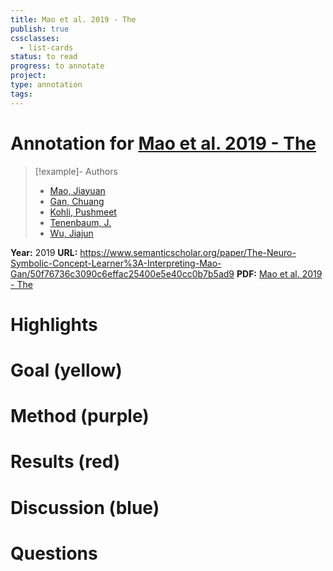```yaml
---
title: Mao et al. 2019 - The
publish: true
cssclasses:
  - list-cards
status: to read
progress: to annotate
project:
type: annotation
tags:
---
```

# Annotation for [Mao et al. 2019 - The](Papers/References/Mao%20et%20al.%202019%20-%20The)

> [!example]- Authors
> - [Mao, Jiayuan](Papers/People/Mao%20Jiayuan)
> - [Gan, Chuang](Papers/People/Gan%20Chuang)
> - [Kohli, Pushmeet](Papers/People/Kohli%20Pushmeet)
> - [Tenenbaum, J.](Papers/People/Tenenbaum%20J.)
> - [Wu, Jiajun](Papers/People/Wu%20Jiajun)

**Year:** 2019
**URL:** https://www.semanticscholar.org/paper/The-Neuro-Symbolic-Concept-Learner%3A-Interpreting-Mao-Gan/50f76736c3090c6effac25400e5e40cc0b7b5ad9
**PDF:** [Mao et al. 2019 - The](Papers/PDFs/Mao%20et%20al.%202019%20-%20The%20Neuro-Symbolic%20Concept%20Learner%20Interpreting%20Scenes%20Words%20and%20Sentences%20From%20Natural%20Supervision.pdf)

# Highlights


# Goal (yellow)


# Method (purple)


# Results (red)


# Discussion (blue)


# Questions

